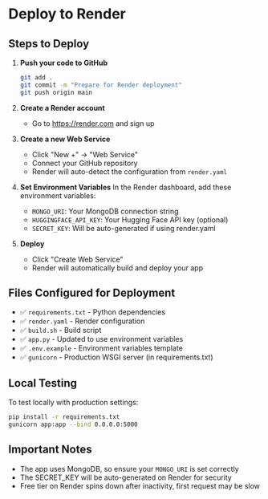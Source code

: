 # Deploy to Render

## Steps to Deploy

1. **Push your code to GitHub**
   ```bash
   git add .
   git commit -m "Prepare for Render deployment"
   git push origin main
   ```

2. **Create a Render account**
   - Go to https://render.com and sign up

3. **Create a new Web Service**
   - Click "New +" → "Web Service"
   - Connect your GitHub repository
   - Render will auto-detect the configuration from `render.yaml`

4. **Set Environment Variables**
   In the Render dashboard, add these environment variables:
   - `MONGO_URI`: Your MongoDB connection string
   - `HUGGINGFACE_API_KEY`: Your Hugging Face API key (optional)
   - `SECRET_KEY`: Will be auto-generated if using render.yaml

5. **Deploy**
   - Click "Create Web Service"
   - Render will automatically build and deploy your app

## Files Configured for Deployment

- ✅ `requirements.txt` - Python dependencies
- ✅ `render.yaml` - Render configuration
- ✅ `build.sh` - Build script
- ✅ `app.py` - Updated to use environment variables
- ✅ `.env.example` - Environment variables template
- ✅ `gunicorn` - Production WSGI server (in requirements.txt)

## Local Testing

To test locally with production settings:
```bash
pip install -r requirements.txt
gunicorn app:app --bind 0.0.0.0:5000
```

## Important Notes

- The app uses MongoDB, so ensure your `MONGO_URI` is set correctly
- The SECRET_KEY will be auto-generated on Render for security
- Free tier on Render spins down after inactivity, first request may be slow